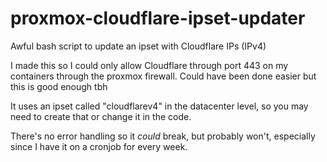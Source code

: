 # proxmox-cloudflare-ipset-updater
Awful bash script to update an ipset with Cloudflare IPs (IPv4)

I made this so I could only allow Cloudflare through port 443 on my containers through the proxmox firewall. Could have been done easier but this is good enough tbh

It uses an ipset called "cloudflarev4" in the datacenter level, so you may need to create that or change it in the code.

There's no error handling so it *could* break, but probably won't, especially since I have it on a cronjob for every week.
